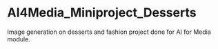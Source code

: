 # AI4Media_Miniproject_Desserts
Image generation on desserts and fashion project done for AI for Media module.
